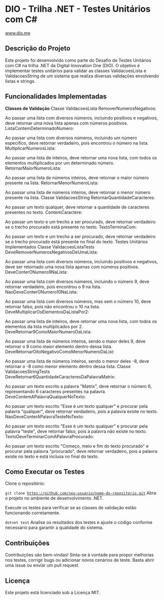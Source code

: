 # DIO - Trilha .NET - Testes Unitários com C#
www.dio.me

## Descrição do Projeto
Este projeto foi desenvolvido como parte do Desafio de Testes Unitários com C# na trilha .NET da Digital Innovation One (DIO). O objetivo é implementar testes unitários para validar as classes ValidacoesLista e ValidacoesString de um sistema que realiza diversas validações envolvendo listas e strings.

## Funcionalidades Implementadas
**Classes de Validação**
Classe ValidacoesLista
RemoverNumerosNegativos:

Ao passar uma lista com diversos números, incluindo positivos e negativos, deve retornar uma nova lista apenas com números positivos.
ListaContemDeterminadoNumero:

Ao passar uma lista com diversos números, incluindo um número específico, deve retornar verdadeiro, pois encontrou o número na lista.
MultiplicarNumerosLista:

Ao passar uma lista de inteiros, deve retornar uma nova lista, com todos os elementos multiplicados por um determinado número.
RetornarMaiorNumeroLista:

Ao passar uma lista de números inteiros, deve retornar o maior número presente na lista.
RetornarMenorNumeroLista:

Ao passar uma lista de números inteiros, deve retornar o menor número presente na lista.
Classe ValidacoesString
RetornarQuantidadeCaracteres:

Ao passar um texto qualquer, deve retornar a quantidade de caracteres presentes no texto.
ContemCaractere:

Ao passar um texto e um trecho a ser procurado, deve retornar verdadeiro se o trecho procurado está presente no texto.
TextoTerminaCom:

Ao passar um texto e um trecho a ser procurado, deve retornar verdadeiro se o trecho procurado está presente no final do texto.
Testes Unitários Implementados
Classe ValidacoesListaTests
DeveRemoverNumerosNegativosDeUmaLista:

Ao passar uma lista com diversos números, incluindo positivos e negativos, deve ser retornado uma nova lista apenas com números positivos.
DeveConterONumero9NaLista:

Ao passar uma lista com diversos números, incluindo o número 9, deve retornar verdadeiro, pois encontrou o 9 na lista.
NaoDeveConterONumero10NaLista:

Ao passar uma lista com diversos números, mas sem o número 10, deve retornar falso, pois não encontrou o 10 na lista.
DeveMultiplicarOsElementosDaListaPor2:

Ao passar uma lista de inteiros, deve retornar uma nova lista, com todos os elementos da lista multiplicados por 2.
DeveRetornar9ComoMaiorNumeroDaLista:

Ao passar uma lista de números inteiros, sendo o maior deles 9, deve retornar o 9 como maior elemento dentro dessa lista.
DeveRetornarOitoNegativoComoMenorNumeroDaList:

Ao passar uma lista de números inteiros, sendo o menor deles -8, deve retornar o -8 como menor elemento dentro dessa lista.
Classe ValidacoesStringTests
DeveRetornar6QuantidadeCaracteresDaPalavraMatrix:

Ao passar um texto escrito a palavra "Matrix", deve retornar o número 6, representando 6 caracteres presentes na palavra.
DeveContemAPalavraQualquerNoTexto:

Ao passar um texto escrito "Esse é um texto qualquer" e procurar pela palavra "qualquer", deve retornar verdadeiro, pois a palavra existe no texto.
NaoDeveConterAPalavraTesteNoTexto:

Ao passar um texto escrito "Esse é um texto qualquer" e procurar pela palavra "teste", deve retornar falso, pois a palavra não existe no texto.
TextoDeveTerminarComAPalavraProcurado:

Ao passar um texto escrito "Começo, meio e fim do texto procurado" e procurar pela palavra "procurado", deve retornar verdadeiro, pois a palavra existe no texto e está inclusa no final do texto.

## Como Executar os Testes
Clone o repositório:

<code>git clone https://github.com/seu-usuario/nome-do-repositorio.git</code>
Abra o projeto no ambiente de desenvolvimento .NET.

Execute os testes para verificar se as classes de validação estão funcionando corretamente.

<code>dotnet test</code>
Analise os resultados dos testes e ajuste o código conforme necessário para garantir a qualidade do sistema.

## Contribuições
Contribuições são bem-vindas! Sinta-se à vontade para propor melhorias nos testes, corrigir bugs ou adicionar novos cenários de teste. Basta abrir uma issue ou enviar um pull request.

## Licença
Este projeto está licenciado sob a Licença MIT.
